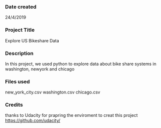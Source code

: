 ### Date created
24/4/2019

### Project Title
Explore US Bikeshare Data

### Description
In this project, we used python to explore data about bike share systems in washington, newyork and chicago

### Files used
new_york_city.csv
washington.csv
chicago.csv

### Credits
thanks to Udacity for prapring the enviroment to creat this project
https://github.com/udacity/
